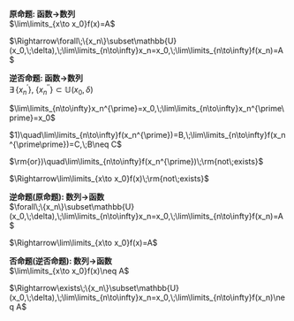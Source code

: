**原命题: 函数→数列**  
$\lim\limits_{x\to x_0}f(x)=A$  
  
$\Rightarrow\forall\;\{x_n\}\subset\mathbb{U}(x_0,\;\delta),\;\lim\limits_{n\to\infty}x_n=x_0,\;\lim\limits_{n\to\infty}f(x_n)=A$  
  
**逆否命题: 函数→数列**  
$\exists\,\{x_n^{\prime}\},\;\{x_n^{\prime\prime}\}\subset\mathbb{U}(x_0,\delta)$  
  
$\lim\limits_{n\to\infty}x_n^{\prime}=x_0,\;\lim\limits_{n\to\infty}x_n^{\prime\prime}=x_0$  
  
$1)\quad\lim\limits_{n\to\infty}f(x_n^{\prime})=B,\;\lim\limits_{n\to\infty}f(x_n^{\prime\prime})=C,\;B\neq C$  
  
$\rm{or})\quad\lim\limits_{n\to\infty}f(x_n^{\prime})\;\rm{not\;exists}$  
  
$\Rightarrow\lim\limits_{x\to x_0}f(x)\;\rm{not\;exists}$  
  
**逆命题(原命题): 数列→函数**  
$\forall\;\{x_n\}\subset\mathbb{U}(x_0,\;\delta),\;\lim\limits_{n\to\infty}x_n=x_0,\;\lim\limits_{n\to\infty}f(x_n)=A$  
  
$\Rightarrow\lim\limits_{x\to x_0}f(x)=A$  
  
**否命题(逆否命题): 数列→函数**  
$\lim\limits_{x\to x_0}f(x)\neq A$  
  
$\Rightarrow\exists\;\{x_n\}\subset\mathbb{U}(x_0,\;\delta),\;\lim\limits_{n\to\infty}x_n=x_0,\;\lim\limits_{n\to\infty}f(x_n)\neq A$  
